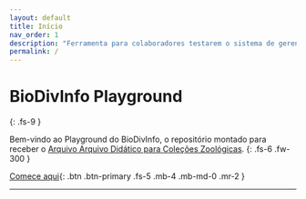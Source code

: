 ```yaml
---
layout: default
title: Início
nav_order: 1
description: "Ferramenta para colaboradores testarem o sistema de gerenciamento de conteúdo usado no Arquivo."
permalink: /
---
```


# BioDivInfo Playground
{: .fs-9 }

Bem-vindo ao Playground do BioDivInfo, o repositório montado para receber o [Arquivo Arquivo Didático para Coleções Zoológicas](http://biodivinfo.github.io/).
{: .fs-6 .fw-300 }

[Comece aqui](/comece){: .btn .btn-primary .fs-5 .mb-4 .mb-md-0 .mr-2 }

---
